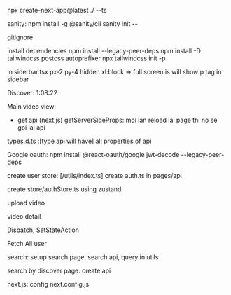 npx create-next-app@latest ./ --ts

sanity:
npm install -g @sanity/cli
sanity init --

gitignore

install dependencies
npm install --legacy-peer-deps
npm install -D tailwindcss postcss autoprefixer
npx tailwindcss init -p

in siderbar.tsx
px-2 py-4 hidden xl:block => full screen is will show p tag in sidebar

Discover: 1:08:22

Main video view:

- get api (next.js)
  getServerSideProps: moi lan reload lai page thi no se goi lai api

types.d.ts :[type api will have] all properties of api

Google oauth:
npm install @react-oauth/google jwt-decode --legacy-peer-deps

create user store: [/utils/index.ts]
create auth.ts in pages/api

create store/authStore.ts
using zustand

upload video

video detail

Dispatch, SetStateAction

Fetch All user

search:
setup search page, search api, query in utils

search by discover page: create api

next.js: config next.config.js

